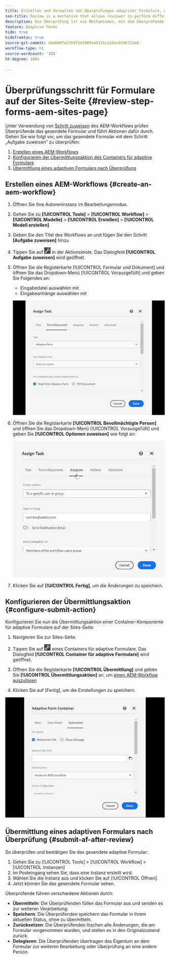 ```yaml
---
title: Erstellen und Verwalten von Überprüfungen adaptiver Formulare, die in die Sites-Seite eingebettet oder erstellt wurden
seo-title: Review is a mechanism that allows reviewer to perform different tasks for adaptive forms using Assign Task step
description: Die Überprüfung ist ein Mechanismus, mit dem Überprüfende mithilfe des Schritts „Aufgabe zuweisen“ verschiedene Aufgaben für adaptive Formulare durchführen können.
feature: Adaptive Forms
hide: true
hidefromtoc: true
source-git-commit: daeb407e27b9f1d390fe40151ca16ec0196712e6
workflow-type: ht
source-wordcount: '355'
ht-degree: 100%

---
```



# Überprüfungsschritt für Formulare auf der Sites-Seite {#review-step-forms-aem-sites-page}

Unter Verwendung von [Schritt zuweisen](https://experienceleague.adobe.com/docs/experience-manager-cloud-service/content/forms/create-form-centric-workflows/aem-forms-workflow-step-reference.html?lang=de#assign-task-step) des AEM-Workflows prüfen Überprüfende das gesendete Formular und führt Aktionen dafür durch. Gehen Sie wie folgt vor, um das gesendete Formular mit dem Schritt „Aufgabe zuweisen“ zu überprüfen:

1. [Erstellen eines AEM-Workflows](#create-an-aem-workflow)
1. [Konfigurieren der Übermittlungsaktion des Containers für adaptive Formulare](#configure-submit-action)
1. [Übermittlung eines adaptiven Formulars nach Überprüfung](#submit-af-after-review)

## Erstellen eines AEM-Workflows {#create-an-aem-workflow}

1. Öffnen Sie Ihre Autoreninstanz im Bearbeitungsmodus.
1. Gehen Sie zu **[!UICONTROL Tools]** > **[!UICONTROL Workflow]** > **[!UICONTROL Modelle]** > **[!UICONTROL Erstellen]** > **[!UICONTROL Modell erstellen]**
1. Geben Sie den Titel des Workflows an und fügen Sie den Schritt **[Aufgabe zuweisen]** hinzu
1. Tippen Sie auf ![settings_icon](assets/settings_icon.png) in der Aktionsleiste. Das Dialogfeld **[!UICONTROL Aufgabe zuweisen]** wird geöffnet.
1. Öffnen Sie die Registerkarte [!UICONTROL Formular und Dokument] und öffnen Sie das Dropdown-Menü [!UICONTROL Vorausgefüllt] und geben Sie Folgendes an:

   * Eingabedatei auswählen mit
   * Eingabeanhänge auswählen mit

   ![Schritt überprüfen](/help/forms/assets/assigntask-review1.gif)

1. Öffnen Sie die Registerkarte **[!UICONTROL Bevollmächtigte Person]** und öffnen Sie das Dropdown-Menü [!UICONTROL Vorausgefüllt] und geben Sie **[!UICONTROL Optionen zuweisen]** wie folgt an:

   ![Schritt überprüfen](/help/forms/assets/review-assignstep.png)

1. Klicken Sie auf **[!UICONTROL Fertig]**, um die Änderungen zu speichern.

## Konfigurieren der Übermittlungsaktion {#configure-submit-action}

Konfigurieren Sie nun die Übermittlungsaktion einer Container-Komponente für adaptive Formulare auf der Sites-Seite:

1. Navigieren Sie zur Sites-Seite.
1. Tippen Sie auf ![settings_icon](assets/settings_icon.png) eines Containers für adaptive Formulare. Das Dialogfeld **[!UICONTROL Container für adaptive Formulare]** wird geöffnet.
1. Öffnen Sie die Registerkarte **[!UICONTROL Übermittlung]** und geben Sie **[!UICONTROL Übermittlungsaktion]** an, um [einen AEM-Workflow auszulösen](https://experienceleague.adobe.com/docs/experience-manager-cloud-service/content/forms/adaptive-forms-authoring/authoring-adaptive-forms-foundation-components/configure-submit-actions-and-metadata-submission/configuring-submit-actions.html?lang=de#invoke-an-aem-workflow)

1. Klicken Sie auf [Fertig], um die Einstellungen zu speichern.

![submissiontab-reviewstep](/help/forms/assets/submissiontab-reviewstep.gif)

## Übermittlung eines adaptiven Formulars nach Überprüfung {#submit-af-after-review}

So überprüfen und bestätigen Sie das gesendete adaptive Formular:

1. Gehen Sie zu [!UICONTROL Tools] > [!UICONTROL Workflow] > [!UICONTROL Instanzen]
1. Im Posteingang sehen Sie, dass eine Instanz erstellt wird.
1. Wählen Sie die Instanz aus und klicken Sie auf [!UICONTROL Öffnen].
1. Jetzt können Sie das gesendete Formular sehen.

Überprüfende führen verschiedene Aktionen durch:

* **Übermitteln**: Die Überprüfenden füllen das Formular aus und senden es zur weiteren Verarbeitung.
* **Speichern**: Die Überprüfenden speichern das Formular in ihrem aktuellen Status, ohne zu übermitteln.
* **Zurücksetzen**: Die Überprüfenden löschen alle Änderungen, die am Formular vorgenommen wurden, und stellen es in den Originalzustand zurück.
* **Delegieren**: Die Überprüfenden übertragen das Eigentum an dem Formular zur weiteren Bearbeitung oder Überprüfung an eine andere Person.
